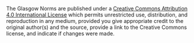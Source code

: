 The Glasgow Norms are published under a [Creative Commons Attribution 4.0 International License](http://creativecommons.org/licenses/by/4.0/) which permits unrestricted use, distribution, and reproduction in any medium, provided you give appropriate credit to the original author(s) and the source, provide a link to the Creative Commons license, and indicate if changes were made.